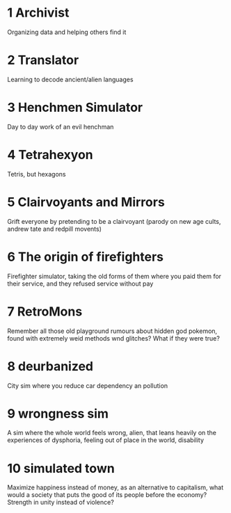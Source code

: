 # 1 Archivist
Organizing data and helping others find it

# 2 Translator
Learning to decode ancient/alien languages

# 3 Henchmen Simulator
Day to day work of an evil henchman

# 4 Tetrahexyon
Tetris, but hexagons

# 5 Clairvoyants and Mirrors
Grift everyone by pretending to be a clairvoyant  (parody on new age cults, andrew tate and redpill movents)

# 6 The origin of firefighters
Firefighter simulator, taking the old forms of them where you paid them for their service, and they refused service without pay

# 7 RetroMons
Remember all those old playground rumours about hidden god pokemon, found with extremely weid methods wnd glitches? What if they were true?

# 8 deurbanized
City sim where you reduce car dependency an pollution

# 9 wrongness sim
A sim where the whole world feels wrong, alien, that leans heavily on the experiences of dysphoria, feeling out of place in the world, disability

# 10 simulated town
Maximize happiness instead of money, as an alternative to capitalism, what would a society that puts the good of its people before the economy? Strength in unity instead of violence?
